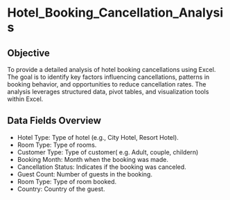 # Hotel_Booking_Cancellation_Analysis

## Objective
To provide a detailed analysis of hotel booking cancellations using Excel. The goal is to identify key factors influencing cancellations, patterns in booking behavior, and opportunities to reduce cancellation rates. The analysis leverages structured data, pivot tables, and visualization tools within Excel.

## Data Fields Overview

- Hotel Type: Type of hotel (e.g., City Hotel, Resort Hotel).
- Room Type: Type of rooms.
- Customer Type: Type of customer( e.g. Adult, couple, childern)
- Booking Month: Month when the booking was made.
- Cancellation Status: Indicates if the booking was canceled.
- Guest Count: Number of guests in the booking.
- Room Type: Type of room booked.
- Country: Country of the guest.
